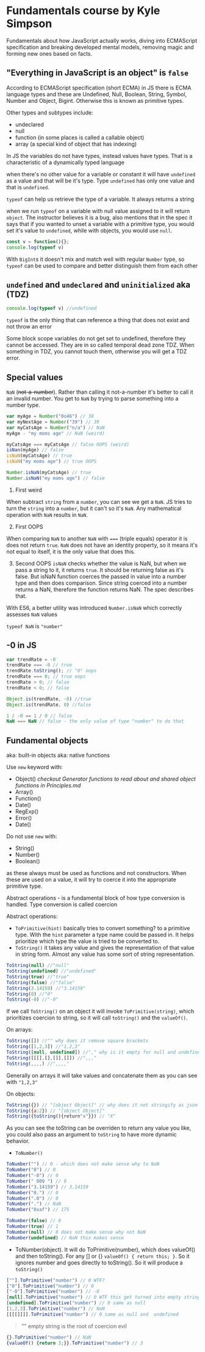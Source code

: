 # Fundamentals course by Kyle Simpson

Fundamentals about how JavaScript actually works, diving into ECMAScript specification and breaking developed mental models, removing magic and forming new ones based on facts.

## "Everything in JavaScript is an object" is `false`

According to ECMAScript specification (short ECMA) in JS there is ECMA language types and these are Undefined, Null, Boolean, String, Symbol, Number and Object, Bigint. Otherwise this is known as primitive types.

Other types and subtypes include:
- undeclared 
- null
- function (in some places is called a callable object)
- array (a special kind of object that has indexing)

In JS the variables do not have types, instead values have types. That is a characteristic of a dynamically typed language

when there's no other value for a variable or constant it will have `undefined` as a value and that will be it's type. Type `undefined` has only one value and that is `undefined`.

`typeof` can help us retrieve the type of a variable. It always returns a string

when we run `typeof` on a variable with null value assigned to it will return `object`. The instructor believes it is a bug, also mentions that in the spec it says that if you wanted to unset a variable with a primitive type, you would set it's value to `undefined`, while with objects, you would use `null`.

```js
const v = function(){};
console.log(typeof v)
```

With `BigInt`s it doesn't mix and match well with regular `Number` type, so `typeof` can be used to compare and better distinguish them from each other

## `undefined` and `undeclared` and `uninitialized` aka (TDZ)

```js
console.log(typeof v) //undefined
```

`typeof` is the only thing that can reference a thing that does not exist and not throw an error

Some block scope variables do not get set to undefined, therefore they cannot be accessed. They are in so called temporal dead zone TDZ. When something in TDZ, you cannot touch them, otherwise you will get a TDZ error.

## Special values

`NaN` (~~not-a-number~~). Rather than calling it not-a-number it's better to call it an invalid number. You get to `NaN` by trying to parse something into a number type.


```js
var myAge = Number("0o46") // 38
var myNextAge = Number("39") // 39
var myCatsAge = Number("n/a") // NaN
myAge - "my moms age" // NaN (weird)

myCatsAge === myCatsAge // false OOPS (weird) 
isNan(myAge) // false
isNaN(myCatsAge) // true
isNaN("my moms age") // true OOPS

Number.isNaN(myCatsAge) // true
Number.isNaN("my moms age") // false
```

1. First weird

When subtract `string` from a `number`, you can see we get a `NaN`. JS tries to turn the `string` into a `number`, but it can't so it's `NaN`. Any mathematical operation with `NaN` results in `NaN`.

2. First OOPS

When comparing `NaN` to another `NaN` with `===` (triple equals) operator it is does not return `true`. `NaN` does not have an identity property, so it means it's not equal to itself, it is the only value that does this. 

3. Second OOPS
`isNaN` checks whether the value is NaN, but when we pass a string to it, it returns `true`. It should be returning false as it's false. But isNaN function coerces the passed in value into a number type and then does comparison. Since string coerced into a number returns a NaN, therefore the function returns NaN. The spec describes that.

With ES6, a better utility was introduced `Number.isNaN` which correctly assesses `NaN` values

`typeof NaN` is `"number"`

## -0 in JS

```js
var trendRate = -0
trendRate === -0 // true
trendRate.toString(); // "0" oops
trendRate === 0; // true oops
trendRate > 0; // false
trendRate < 0; // false

Object.is(trendRate, -0) //true
Object.is(trendRate, 0) //false

1 / -0 == 1 / 0 // false
NaN === NaN // false - the only value of type "number" to do that 
```

## Fundamental objects

aka: built-in objects
aka: native functions

Use `new` keyword with:

- Object() *checkout Generator functions to read about and shared object functions in Principles.md*
- Array()
- Function()
- Date()
- RegExp()
- Error()
- Date()

Do not use `new` with:

- String()
- Number()
- Boolean()

as these always must be used as functions and not constructors. When these are used on a value, it will try to coerce it into the appropriate primitive type.

Abstract operations - is a fundamental block of how type conversion is handled. Type conversion is called coercion

Abstract operations:

- `ToPrimitive(hint)` basically tries to convert something? to a primitive type. With the `hint` parameter a type name could be passed in. It helps prioritize which type the value is tried to be converted to.
- `ToString()` it takes any value and gives the representation of that value in string form. Almost any value has some sort of string representation.

```js
ToString(null) //"null" 
ToString(undefined) //"undefined"
ToString(true) //"true"
ToString(false) //"false"
ToString(3.14159) //"3.14159"
ToString(0) //"0"
ToString(-0) //"-0"

```

If we call `ToString()` on an object it will invoke `ToPrimitive(string)`, which prioritizes coercion to string, so it will call `toString()` and the `valueOf()`.

On arrays:

```js
ToString([]) //"" why does it remove square brackets
ToString([1,2,3]) //"1,2,3"
ToString([null, undefined]) //"," why is it empty for null and undefined
ToString([[[],[],[]],[]]) //",,,"
ToString(,,,,) //",,,,"
```

Generally on arrays it will take values and concatenate them as you can see with `"1,2,3"`

On objects:

```js
ToString({}) // "[object Object]" // why does it not stringify as json
ToString({a:2}) // "[object Object]"
ToString({toString(){return"x"}}) // "X"
```

As you can see the toString can be overriden to return any value you like, you could also pass an argument to `toString` to have more dynamic behavior.

- `ToNumber()`

```js
ToNumber("") // 0 - which does not make sense why to NaN
ToNumber("0") // 0
ToNumber("-0") // 0
ToNumber(" 009 ") // 9
ToNumber("3.14159") // 3.14159
ToNumber("0.") // 0
ToNumber(".0") // 0
ToNumber(".") // NaN
ToNumber("0xaf") // 175

ToNumber(false) // 0
ToNumber(true) // 1
ToNumber(null) // 0 does not make sense why not NaN
ToNumber(undefined) // NaN this makes sense 
```

- ToNumber(object). It will do ToPrimitive(number), which does valueOf() and then toString(). For any [] or {} `valueOf() { return this; }`. So it ignores number and goes directly to toString(). So it will produce a `toString()`

```js
[""].ToPrimitive("number") // 0 WTF?
["0"].ToPrimitive("number") // 0
["-0"].ToPrimitive("number") // -0
[null].ToPrimitive("number") // 0 WTF this get turned into empty string, which then turns into 0
[undefined].ToPrimitive("number") // 0 same as null
[1,2,3].ToPrimitive("number") // NaN
[[[[]]]].ToPrimitive("number") // 0 same as null and  undefined
```

> "" empty string is the root of coercion evil

```js
{}.ToPrimitive("number") // NaN
{valueOf() {return 3;}}.ToPrimitive("number") // 3
```
